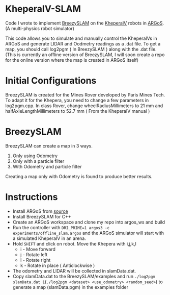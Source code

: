 # KheperaIV-SLAM
Code I wrote to implement [BreezySLAM](https://github.com/simondlevy/BreezySLAM) on the [KheperaIV](https://www.k-team.com/khepera-iv) robots in [ARGoS](http://www.argos-sim.info/).(A multi-physics robot simulator)

This code allows you to simulate and manually control the KheperaIVs in ARGoS and generate LIDAR and Oodmetry readings as a .dat file. To get a map, you should call log2pgm ( In BreezySLAM ) along with the .dat file.
(This is currently an offline version of BreezySLAM, I will soon create a repo for the online version where the map is created in ARGoS itself)

# Initial Configurations

BreezySLAM is created for the Mines Rover developed by Paris Mines Tech. To adapt it for the Khepera, you need to change a few parameters in log2pgm.cpp. In class Rover, change wheelRadiusMillimeters to 21 mm and halfAxleLengthMillimeters to 52.7 mm ( From the KheperaIV manual )

# BreezySLAM
BreezySLAM can create a map in 3 ways.

1. Only using Odometry
2. Only with a particle filter
3. With Odometry and particle filter

Creating a map only with Odometry is found to produce better results.

# Instructions 

- Install ARGoS from [source](https://github.com/ilpincy/argos3)
- Install BreezySLAM for C++
- Create an ARGoS workspace and clone my repo into argos_ws and build
- Run the controller with 
`DRI_PRIME=1 argos3 -c experiments/offline_slam.argos`
and the ARGoS simulator will start with a simulated KheperaIV in an arena. 
- Hold `SHIFT` and click on robot. Move the Khepera with i,j,k,l 
  - i - Move forward
  - j - Rotate left
  - l - Rotate right 
  - k - Rotate in place ( Anticlockwise )
- The odometry and LIDAR will be collected in slamData.dat.
- Copy slamData.dat to the BreezySLAM/examples and run 
`./log2pgm slamData.dat 1`(`./log2pgm <dataset> <use_odometry> <random_seed>`) to generate a map (slamData.pgm) in the examples folder

